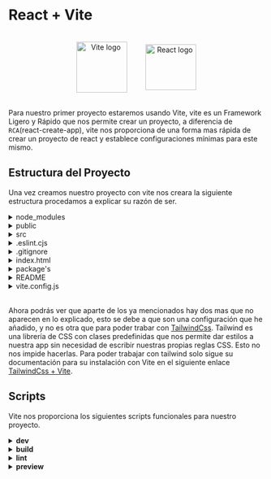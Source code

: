 # React + Vite

<br>

<div style="display:flex;  justify-content: center; align-items: center;" align="center">
  <img src="https://vitejs.dev/logo.svg" alt="Vite logo" width="100" height="100" />
  <img width='36px'>
  <img src="https://upload.wikimedia.org/wikipedia/commons/thumb/a/a7/React-icon.svg/1200px-React-icon.svg.png" alt="React logo" width="100" height="90" />
</div>

<br>

Para nuestro primer proyecto estaremos usando Vite, vite es un Framework Ligero y Rápido que nos permite crear un proyecto, a diferencia de `RCA`(react-create-app), vite nos proporciona de una forma mas rápida de crear un proyecto de react y establece configuraciones mínimas para este mismo.

## Estructura del Proyecto

Una vez creamos nuestro proyecto con vite nos creara la siguiente estructura procedamos a explicar su razón de ser.


<details>
  <summary>node_modules</summary>
  <p>
    Este directorio aparece una vez hemos ejecutado el <code>npm i</code> en este se almacenan todas las dependencias de nuestro proyecto, es decir todo lo necesario para que nuestra aplicación funcione.
  </p>
</details>

<details>
  <summary>public</summary>
  <p>
    En esta carpeta se guarda todo nuestro contenido que puede ser accesible por toda la app, de ahí el public, por lo general se suele guardar aquí images e iconos, que se usan en la app de manera global, aunque perfectamente se pueden guardar otro tipo de contenido.
  </p>
</details>

<details>
  <summary>src</summary>
  <p>
    Es nuestra carpeta principal, aquí es donde esta todo lo relacionado a la app. Las vistas que se usan, las hojas de estilo, las rutas, etc. Dentro de esta podemos encontrar los siguientes archivos:
    <ul>
      <li>
        <strong>assets/:</strong>
        Esta es nuestra carpeta contenedora de nuestro contenido multimedia, como imágenes, iconos, etc. Que se importaran en nuestros componentes.
      </li>
      <li>
        <strong>App.jsx:</strong>
        Aquí es donde esta nuestra aplicación en si, aquí llamaremos al resto de los componentes que conformaran nuestra aplicación.
      </li>
      <li>
        <strong>index.css:</strong>
        Como toda Web App nuestra aplicación necesita el uso de estilos, aquí es donde guardaremos estos mismos.
      </li>
      <li>
        <strong>main.jsx:</strong>
        Ahora bien el main es un archivo necesario donde le informamos a react que debe iniciar nuestro DOM Virtual, y donde se va a renderizar nuestra aplicación.
      </li>
    </ul>
  </p>
</details>

<details>
  <summary>.eslint.cjs</summary>
  <p>
    Este es un archivo de configuración para el linter del proyecto, si usas VS Code notaras que al ir escribiendo tu código en el editor aparecen, ciertas indicaciones ya sea remarcado de texto, o indicaciones con colores que no indican que debemos hacer algo o que algo nos puede causar problemas. En este caso se usa para seguir un marco de trabajado definido para React.
  </p>
</details>

<details>
  <summary>.gitignore</summary>
  <p>
    Nos permite indicarle a nuestro controlador de versiones que archivos no se deben tomar en cuenta para este mismo, es decir que no les dará seguimiento y no tendrá ninguna inferencia sobre ellos, en este archivo se suele incluir archivos de configuraciones del editor, el node_modules, etc.
  </p>
</details>

<details>
  <summary>index.html</summary>
  <p>
    Nuestro index de toda la vida de html, donde se definen los metadatos del app, el lenguaje, etc.
  </p>
</details>

<details>
  <summary>package's</summary>
  <p>
    Hay dos de estos archivos el package.json y package-lock.json, en el primero es nuestro archivo que crea node donde se guarda la información de nuestro proyecto, el nombre del mismo, los scripts que se pueden usar en el mismo, las dependencias que se debe usar en el app y en su desarrollo, es en este archivo en donde se le indica a  <code>npm</code> que debe instalar cuando corremos nuestro comando <code>npm i</code>, esto nos creara nuestro package-lock.json y node_modules. En el package-lock.json se guarda la información de nuestras dependencias instaladas cuando suelen ocurrir errores es común borrar estos dos elementos, y volver a hacer una instalación de las dependencias.
  </p>
</details>

<details>
  <summary>README</summary>
  <p>
    Nuestro readme es un archivo que suele acompañar a todos los repositorios, donde suele ir información del mismo, algunos con alguna breve documentación sobre como ejecutar el proyecto entre otras. Me estas leyendo ahora mismo 😎.
  </p>
</details>

<details>
  <summary>vite.config.js</summary>
  <p>
    Que no es otra cosa que nuestro archivo de configuración de vite, suele contener lo que vite llama plugins que determina con que librería se trabajara en nuestro caso react.
  </p>
</details>

<br/>

Ahora podrás ver que aparte de los ya mencionados hay dos mas que no aparecen en lo explicado, esto se debe a que son una configuración que he añadido, y no es otra que para poder trabar con [TailwindCss](https://tailwindcss.com). Tailwind es una librería de CSS con clases predefinidas que nos permite dar estilos a nuestra app sin necesidad de escribir nuestras propias reglas CSS. Esto no nos impide hacerlas. Para poder trabajar con tailwind solo sigue su documentación para su instalación con Vite en el siguiente enlace [TailwindCss + Vite](https://tailwindcss.com/docs/guides/vite).

## Scripts

Vite nos proporciona los siguientes scripts funcionales para nuestro proyecto.

<details>
  <summary>
    <strong>dev</strong>
  </summary>
  <p>
    Este sera el comando que mas usaremos ya que nos permite levantar nuestro servidor para desarrollo. Donde podemos ver nuestra app y los cambios que vamos realizando.
    <br />
    <br />
    <code>
      npm run dev
    </code>
  </p>
</details>

<details>
  <summary>
    <strong>build</strong>
  </summary>
  <p>
    Nos creara una carpeta llamada dist con nuestra app, lista para producción, y que usaremos para publicar nuestra aplicación. 
    <br />
    <br />
    <code>
      npm run build
    </code>
  </p>
</details>

<details>
  <summary>
    <strong>lint</strong>
  </summary>
  <p>
    Nos ejecuta nuestro linter para comprobar nuestro código en busca de posibles errores o problemas de estilo. Este nos ayuda garantizar que el código sigue las mejores practicas y es consistente en todo el proyecto.
    <br />
    <br />
    <code>
      npm run lint
    </code>
  </p>
</details>

<details>
  <summary>
    <strong>preview</strong>
  </summary>
  <p>
    Es una herramienta útil que nos permite ver cómo se verá y funcionará la aplicación en un entorno real, sin necesidad de desplegar en un servidor remoto.
    <br />
    <br />
    <code>
      npm run preview
    </code>
  </p>
</details>
